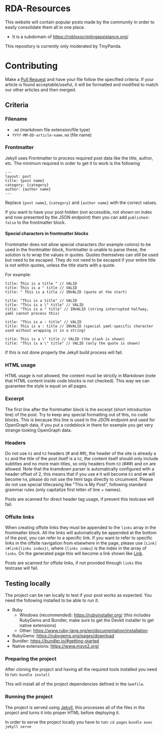 # RDA-Resources

This website will contain popular posts made by the community in order to easily consolidate them all in one place.
- It is a subdomain of https://robloxscriptingassistance.org/

This repository is currently only moderated by TinyPanda.

# Contributing

Make a [Pull Request](https://github.com/RSA-Internal/RSA-Resources/pulls) and have your file follow the specified criteria.
If your article is found acceptable/useful, it will be formatted and modified to match our other articles and then merged.

## Criteria
### Filename
- `.md` (markdown file extension/file type)
- `YYYY-MM-DD-article-name.md` (file name)

### Frontmatter
Jekyll uses Frontmatter to process required post data like the title, author, etc.
The minimum required in order to get it to work is the following
```
---
layout: post
title: {post name}
category: {category}
author: {author name}
---
```
Replace `{post name}`, `{category}` and `{author name}` with the correct values.

If you want to have your post hidden (not accessible, not shown on index and now presented by the JSON endpoint) then you can add `published: false` to the frontmatter block.

#### Special characters in frontmatter blocks
Frontmatter does not allow special characters (for example colons) to be used in the frontmatter block, frontmatter is unable to parse these, the solution is to wrap
the values in quotes. Quotes themselves can still be used but need to be escaped. They do not need to be escaped if your entire title is not within quotes, unless the title starts with a quote.

For example:
```
title: This is a title " // VALID
title: This is a " title // VALID
title: " This is a title // INVALID (quote at the start)

title: "This is a title" // VALID
title: "This is a \" title" // VALID
title: "This is a " title" // INVALID (string interrupted halfway, yaml cannot process this)

title: "This is a : title" // VALID
title: This is a : title // INVALID (special yaml-specific character used without wrapping it in a string)

title: This is a \" title // VALID (the slash is shown)
title: "This is a \" title" // VALID (only the quote is shown)
```

If this is not done properly the Jekyll build process will fail.

### HTML usage
HTML usage is not allowed, the content must be strictly in Markdown (note that HTML content inside code blocks is not checked).
This way we can guarantee the style is equal on all pages.

### Excerpt
The first line after the frontmatter block is the excerpt (short introduction line) of the post.
Try to keep any special formatting out of this, no code blocks. This is because this line is used in the JSON endpoint and used for OpenGraph data, if you put a codeblock in there for example you get very strange looking OpenGraph data.

### Headers
Do not use `h1` and `h2` headers (# and ##), the header of the site is already a `h1` and the title of the post itself is a `h2`, the content itself should only include subtitles and no more main titles, so only headers from `h3` (###) and on are allowed.
Note that the kramdown parser is automatically configured with a header offset of 2, this means that if you use `#` it will become `h3` and `##` will become `h4`, please do not
use the html tags directly to circumvent.
Please do not use special titlecasing like "This is My Post", following standard grammar rules (only capitalize first letter of line + names).

Posts are scanned for direct header tag usage, if present this testcase will fail.

### Offsite links
When creating offsite links they must be appended to the `links` array in the frontmatter block. All the links will automatically be appended at the bottom
of the post, you can refer to a specific link.
If you want to refer to specific links in the offsite navigation from elsewhere in the page, please use `[Link](#link{links index})`, where `{links index}` is the index in the array of `links`.
On the generated page this will become a link shown like [Link](#nav1).

Posts are scanned for offsite links, if not provided through `links` this testcase will fail.

## Testing locally
The project can be ran locally to test if your post works as expected. You need the following installed to be able to run it.

- Ruby
    - Windows (recommended): https://rubyinstaller.org/ (this includes RubyGems and Bundler, make sure to get the Devkit installer to get native extensions)
    - Other: https://www.ruby-lang.org/en/documentation/installation
- RubyGems: https://rubygems.org/pages/download
- Bundler: https://bundler.io/#getting-started
- Native extensions: https://www.msys2.org/

### Preparing the project
After cloning the project and having all the required tools installed you need to run:
`bundle install`

This will install all of the project dependencies defined in the `Gemfile`.

### Running the project
The project is served using [Jekyll](https://jekyllrb.com/), this processes all of the files in the project and turns it into proper HTML before deploying it.

In order to serve the project locally you have to run:
`cd pages`
`bundle exec jekyll serve`
